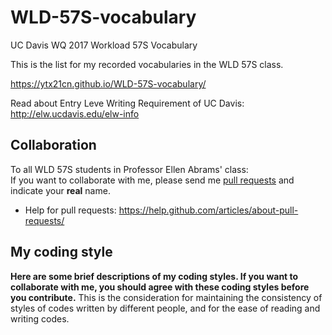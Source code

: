 # WLD-57S-vocabulary

UC Davis WQ 2017 Workload 57S Vocabulary

This is the list for my recorded vocabularies in the WLD 57S class.

https://ytx21cn.github.io/WLD-57S-vocabulary/

Read about Entry Leve Writing Requirement of UC Davis: http://elw.ucdavis.edu/elw-info

## Collaboration
To all WLD 57S students in Professor Ellen Abrams' class:  
If you want to collaborate with me, please send me [pull requests](https://github.com/ytx21cn/WLD-57S-vocabulary/pulls) and indicate your **real** name.  
* Help for pull requests: https://help.github.com/articles/about-pull-requests/

## My coding style
**Here are some brief descriptions of my coding styles. If you want to collaborate with me, you should agree with these coding styles before you contribute.** This is the consideration for maintaining the consistency of styles of codes written by different people, and for the ease of reading and writing codes.
